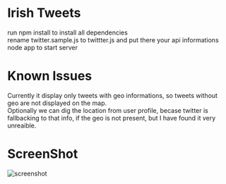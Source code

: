 Irish Tweets
============

run npm install to install all dependencies<br>
rename twitter.sample.js to twittter.js and put there your api informations<br>
node app to start server

Known Issues
============
Currently it display only tweets with geo informations, so tweets without geo are not displayed on the map.<br>
Optionally we can dig the location from user profile, becase twitter is fallbacking to that info, if the geo is not present, but I have found it very unreaible.

ScreenShot
============
![screenshot](https://raw.github.com/danielhusar/Irish-tweets/master/public/img/screen.png)